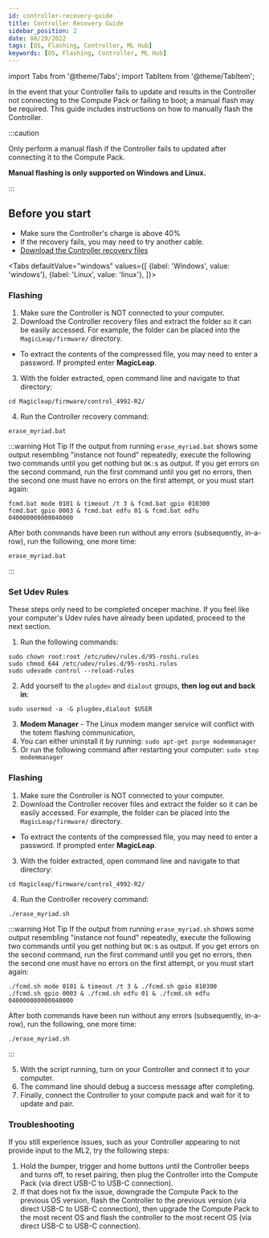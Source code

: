 ```yaml
---
id: controller-recovery-guide
title: Controller Recovery Guide
sidebar_position: 2
date: 08/29/2022
tags: [OS, Flashing, Controller, ML Hub]
keywords: [OS, Flashing, Controller, ML Hub]
---
```


import Tabs from '@theme/Tabs';
import TabItem from '@theme/TabItem';

In the event that your Controller fails to update and results in the Controller not connecting to the Compute Pack or failing to boot; a manual flash may be required. This guide includes instructions on how to manually flash the Controller.

:::caution

Only perform a manual flash if the Controller fails to updated after connecting it to the Compute Pack.

**Manual flashing is only supported on Windows and Linux.**

:::

## Before you start

- Make sure the Controller's charge is above 40%
- If the recovery fails, you may need to try another cable.
- [Download the Controller recovery files](/control_4992-R2.zip)

<Tabs
  defaultValue="windows"
  values={[
    {label: 'Windows', value: 'windows'},
    {label: 'Linux', value: 'linux'},
  ]}>
<TabItem value="windows">

### Flashing

1. Make sure the Controller is NOT connected to your computer.
2. Download the Controller recovery files and extract the folder so it can be easily accessed. For example, the folder can be placed into the `MagicLeap/firmware/` directory.

- To extract the contents of the compressed file, you may need to enter a password. If prompted enter **MagicLeap**.

3. With the folder extracted, open command line and navigate to that directory:

```shell
cd Magicleap/firmware/control_4992-R2/
```

4. Run the Controller recovery command:

```shell
erase_myriad.bat
```

:::warning Hot Tip
If the output from running `erase_myriad.bat` shows some output resembling "instance not found" repeatedly, execute the following two commands until you get nothing but `OK:`s as output. If you get errors on the second command, run the first command until you get no errors, then the second one must have no errors on the first attempt, or you must start again:

```shell showLineNumbers
fcmd.bat mode 0101 & timeout /t 3 & fcmd.bat gpio 010300
fcmd.bat gpio 0003 & fcmd.bat edfu 01 & fcmd.bat edfu 040000000000040000
```

After both commands have been run without any errors (subsequently, in-a-row), run the following, one more time:

```shell
erase_myriad.bat
```

:::

</TabItem>
<TabItem value="linux">

### Set Udev Rules

These steps only need to be completed onceper machine. If you feel like your computer's Udev rules have already been updated, proceed to the next section.

1. Run the following commands:

```shell showLineNumbers
sudo chown root:root /etc/udev/rules.d/95-roshi.rules
sudo chmod 644 /etc/udev/rules.d/95-roshi.rules
sudo udevadm control --reload-rules
```

2. Add yourself to the `plugdev` and `dialout` groups, **then log out and back in**:

```shell
sudo usermod -a -G plugdev,dialout $USER
```

3. **Modem Manager** - The Linux modem manger service will conflict with the totem flashing communication,
1. You can either uninstall it by running:
 `sudo apt-get purge modemmanager`
3. Or run the following command after restarting your computer:
 `sudo stop modemmanager`

### Flashing

1. Make sure the Controller is NOT connected to your computer.
2. Download the Controller recover files and extract the folder so it can be easily accessed. For example, the folder can be placed into the `MagicLeap/firmware/` directory.

- To extract the contents of the compressed file, you may need to enter a password. If prompted enter **MagicLeap**.

3. With the folder extracted, open command line and navigate to that directory:

```shell
cd Magicleap/firmware/control_4992-R2/
```

4. Run the Controller recovery command:

```shell
./erase_myriad.sh
```

:::warning Hot Tip
If the output from running `erase_myriad.sh` shows some output resembling "instance not found" repeatedly, execute the following two commands until you get nothing but `OK:`s as output. If you get errors on the second command, run the first command until you get no errors, then the second one must have no errors on the first attempt, or you must start again:

```shell showLineNumbers
./fcmd.sh mode 0101 & timeout /t 3 & ./fcmd.sh gpio 010300
./fcmd.sh gpio 0003 & ./fcmd.sh edfu 01 & ./fcmd.sh edfu 040000000000040000
```

After both commands have been run without any errors (subsequently, in-a-row), run the following, one more time:

```shell
./erase_myriad.sh
```

:::

</TabItem>
</Tabs>

5. With the script running, turn on your Controller and connect it to your computer.
6. The command line should debug a success message after completing.
7. Finally, connect the Controller to your compute pack and wait for it to update and pair.


### Troubleshooting

If you still experience issues, such as your Controller appearing to not provide input to the ML2, try the following steps:

1. Hold the bumper, trigger and home buttons until the Controller beeps and turns off, to reset pairing, then plug the Controller into the Compute Pack (via direct USB-C to USB-C connection).
2. If that does not fix the issue, downgrade the Compute Pack to the previous OS version, flash the Controller to the previous version (via direct USB-C to USB-C connection), then upgrade the Compute Pack to the most recent OS and flash the controller to the most recent OS (via direct USB-C to USB-C connection).

